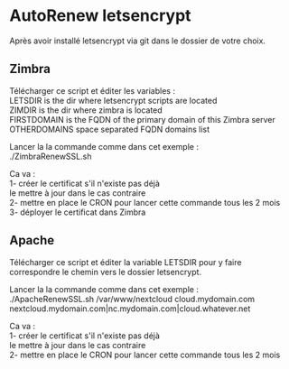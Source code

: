 # AutoRenew letsencrypt
Après avoir installé letsencrypt via git dans le dossier de votre choix.
## Zimbra
Télécharger ce script et éditer les variables :<br>
LETSDIR is the dir where letsencrypt scripts are located<br>
ZIMDIR is the dir where zimbra is located<br>
FIRSTDOMAIN is the FQDN of the primary domain of this Zimbra server<br>
OTHERDOMAINS space separated FQDN domains list<br>

Lancer la la commande comme dans cet exemple :<br>
./ZimbraRenewSSL.sh

Ca va :<br>
1- créer le certificat s'il n'existe pas déjà<br>
   le mettre à jour dans le cas contraire<br>
2- mettre en place le CRON pour lancer cette commande tous les 2 mois<br>
3- déployer le certificat dans Zimbra
## Apache
Télécharger ce script et éditer la variable LETSDIR pour y faire correspondre le chemin vers le dossier letsencrypt.

Lancer la la commande comme dans cet exemple :<br>
./ApacheRenewSSL.sh /var/www/nextcloud cloud.mydomain.com nextcloud.mydomain.com|nc.mydomain.com|cloud.whatever.net

Ca va :<br>
1- créer le certificat s'il n'existe pas déjà<br>
   le mettre à jour dans le cas contraire<br>
2- mettre en place le CRON pour lancer cette commande tous les 2 mois<br>
